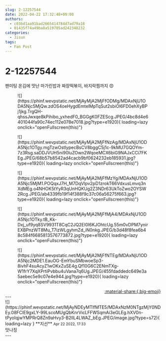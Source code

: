 ```yaml
---
slug: 2-12257544
date: 2022-04-22 17:32:48+09:00
authors:
  - c03bd1aa91bad2665414784d7ad79a18
  - 01435f74a49ba8a519705ad242348232
categories:
  - Jisun
tags:
  - Fan Post
---
```


# 2-12257544

<div class="post-container" markdown="1">
<div class="content-container md-sidebar__scrollwrap" markdown="1">

팬미팅 온김에 맛난 마가린밥과 짜장떡볶이, 바지락찜까지 😍
<figure markdown="1">
![](https://phinf.wevpstatic.net/MjAyMjA2MjFfODMg/MDAxNjU1ODA5Njc5MjQw.zdOS4oeHygdEmtelMpTqSut2sbiOl6FD0ehXyBPj1jkg.TrgQH-qhssJwxqe8kPihibo_yxhedF0_BGGgK0FZEScg.JPEG/4bc8d4e6401044fa90c74ec112e078e7018.jpg?type=e1920){ loading=lazy onclick="openFullscreen(this)"}
</figure>

<figure markdown="1">
![](https://phinf.wevpstatic.net/MjAyMjA2MjFfNzAg/MDAxNjU1ODA5Njc1OTgy.mgTzwOstlypecBsCV8bggC5j1c-9kMU7GQOYm-7z3Rsg.saDDJVUH5ni90luZOwn2WqoeMCX6biG9NAJxCCi7FKEg.JPEG/68b57b8542ad4cacb9bf0624232eb185931.jpg?type=e1920){ loading=lazy onclick="openFullscreen(this)"}
</figure>

<figure markdown="1">
![](https://phinf.wevpstatic.net/MjAyMjA2MjFfMzYg/MDAxNjU1ODA5Njc5MjM1.POQqxJ7H_M7DqVlpv2pD1zrokT66VdxusLmvq3nXdMEg.o4NHOK5tYyR3qUnHQKUg2Z3NDr63UkToZwo2OYSW2Rcg.JPEG/ab4339fb19f14f388f9c37c06a56275f663.jpg?type=e1920){ loading=lazy onclick="openFullscreen(this)"}
</figure>

<figure markdown="1">
![](https://phinf.wevpstatic.net/MjAyMjA2MjFfMjA4/MDAxNjU1ODA5Njc1OTky.tB_Kk-Dxj_uf9yq8SV9931T8CqC2JQ2EI0I6KJOhtcUg.55m0vDPM7ynirEXBPnzWT8Mu_T7izWLgyhmZd_iN0nkg.JPEG/b3d48f8fea6b48c584f6685813576773872.jpg?type=e1920){ loading=lazy onclick="openFullscreen(this)"}
</figure>

<figure markdown="1">
![](https://phinf.wevpstatic.net/MjAyMjA2MjFfNTEg/MDAxNjU1ODA5Njc2MDE1.EauOG-EmYbuSMbwoeSp3-8ivhF4suAcyZ1wOKxZuSE4g.Qf10G6C2ENmTXg-W1frY7XqXPrtiPvbbu4uVana7q6Ug.JPEG/455fdaddedc649e3a5aebec5e9c07e4e944.jpg?type=e1920){ loading=lazy onclick="openFullscreen(this)"}
</figure>


</div>
</div>

<div style="text-align: right;" markdown="1">
<a href="https://weverse.io/fromis9/fanpost/2-12257544" style="text-align: right;">:material-share:{.big-emoji}</a>
</div>
---

<div class="comments-container md-sidebar__scrollwrap" markdown="1">
<div class="comment" markdown="1">
<div class='id-container' markdown="1">
![](https://phinf.wevpstatic.net/MjAyNDEyMTlfMTE5/MDAxNzM0NTgzMjY0NDEy.08FClE9gxLY-99LscoMUgQbKnrVicLFFWSqmAi3eGLEg.hXV0n-tPyoIqjwYMPRrQ8Zn9aHvy3-B2llL4LWAZ_bEg.JPEG/image.jpg?type=s72){ loading=lazy }
**<span class="artist">지선</span>** <small>Apr 22 2022, 17:33</small><br>
</div>
<div class='comment-body' markdown="1">
맛나징
</div>
</div>
</div>
---
